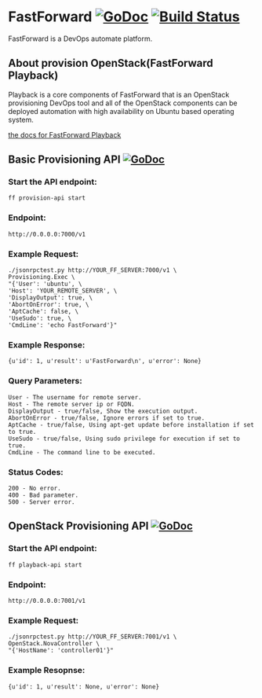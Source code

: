 # FastForward [![GoDoc](https://godoc.org/github.com/nofdev/fastforward?status.svg)](https://godoc.org/github.com/nofdev/fastforward) [![Build Status](https://travis-ci.org/nofdev/fastforward.svg?branch=master)](https://travis-ci.org/nofdev/fastforward)
FastForward is a DevOps automate platform.

## About provision OpenStack(FastForward Playback)
Playback is a core components of FastForward that is an OpenStack provisioning DevOps tool and all of the OpenStack components can be deployed automation with high availability on Ubuntu based operating system.

[the docs for FastForward Playback](doc/fastforward_playback)

## Basic Provisioning API [![GoDoc](https://godoc.org/github.com/nofdev/fastforward/provisioning?status.svg)](https://godoc.org/github.com/nofdev/fastforward/provisioning)

### Start the API endpoint:

	ff provision-api start

### Endpoint:

	http://0.0.0.0:7000/v1
	
### Example Request:

	./jsonrpctest.py http://YOUR_FF_SERVER:7000/v1 \
	Provisioning.Exec \
	"{'User': 'ubuntu', \
	'Host': 'YOUR_REMOTE_SERVER', \
	'DisplayOutput': true, \
	'AbortOnError': true, \
	'AptCache': false, \
	'UseSudo': true, \
	'CmdLine': 'echo FastForward'}"

### Example Response:

	{u'id': 1, u'result': u'FastForward\n', u'error': None}
	
### Query Parameters:
	User - The username for remote server.
	Host - The remote server ip or FQDN.
	DisplayOutput - true/false, Show the execution output.
	AbortOnError - true/false, Ignore errors if set to true.
	AptCache - true/false, Using apt-get update before installation if set to true.
	UseSudo - true/false, Using sudo privilege for execution if set to true.
	CmdLine - The command line to be executed.

### Status Codes:
	200 - No error.
	400 - Bad parameter.
	500 - Server error.

## OpenStack Provisioning API [![GoDoc](https://godoc.org/github.com/nofdev/fastforward/provisioning/api/rpc/json/openstack?status.svg)](https://godoc.org/github.com/nofdev/fastforward/provisioning/api/rpc/json/openstack)

### Start the API endpoint:

	ff playback-api start

### Endpoint:

	http://0.0.0.0:7001/v1

### Example Request:

	./jsonrpctest.py http://YOUR_FF_SERVER:7001/v1 \
	OpenStack.NovaController \
	"{'HostName': 'controller01'}"

### Example Resopnse:

	{u'id': 1, u'result': None, u'error': None}
